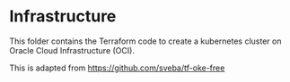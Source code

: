 # Infrastructure

This folder contains the Terraform code to create a kubernetes cluster on Oracle Cloud Infrastructure (OCI).

This is adapted from https://github.com/sveba/tf-oke-free